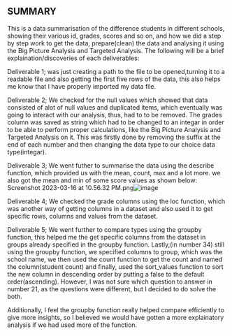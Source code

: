
## SUMMARY
This is a data summarisation of the difference students in different schools, showing their various id, grades, scores and so on, and how we did a step by step work to get the data, prepare(clean) the data and analysing it using the Big Picture Analysis and Targeted Analysis. The following will be a brief explaination/discoveries of each deliverables:

Deliverable 1; was just creating a path to the file to be opened,turning it to a readable file and also getting the first five rows of the data, this also helps me know that I have properly imported my data file.

Deliverable 2; We checked for the null values which showed that data consisted of alot of null values and duplicated items, which eventually was going to interact with our analysis, thus, had to to be removed. The grades column was saved as string which had to be changed to an integar in order to be able to perform proper calculations, like the Big Picture Analysis and Targeted Analysis on it. This was firstly done by removing the suffix at the end of each number  and then changing the data type to our choice data type(integar).

Deliverable 3; We went futher to summarise the data using the describe function, which provided us with the mean, count, max and a lot more. we also got the mean and min of some score values as shown below:
Screenshot 2023-03-16 at 10.56.32 PM.png![image](https://user-images.githubusercontent.com/109382758/225801172-6b4006de-e134-4224-92ae-c61be2dcd166.png)


Deliverable 4; We checked the grade columns using the loc function, which was another way of getting columns in a dataset and also used it to get specific rows, columns and values from the dataset.

Deliverable 5; We went further to compare types using the groupby function, this helped me the get specific columns from the dataset in groups already specified in the groupby function. Lastly,(in number 34) still using the groupby function, we specified columns to group, which was the school name, we then used the count function to get the count and named the column(student count) and finally, used the sort_values function to sort the new column in descending order by putting a false to the default order(ascending). However, I was not sure which question to answer in number 21, as the questions were different, but I decided to do solve the both.

Additionally, I feel the groupby function really helped compare efficiently to give more insights, so I believed we would have gotten a more explainatory analysis if we had used more of the function.

